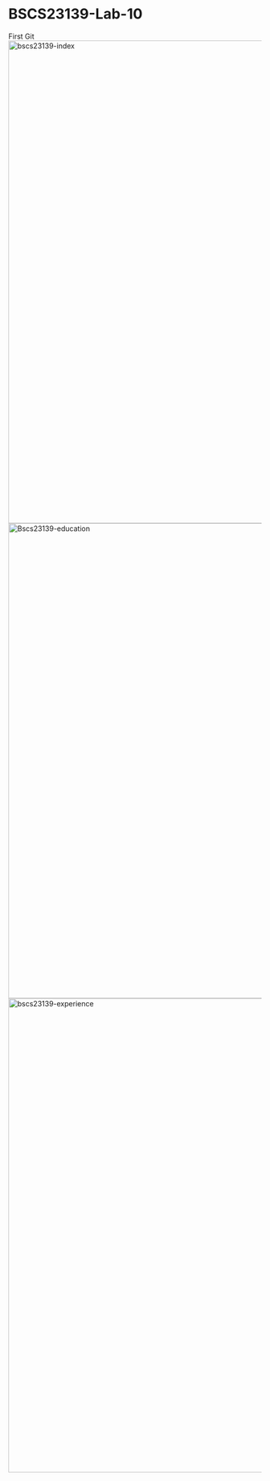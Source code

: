 # BSCS23139-Lab-10
First Git
<img width="960" alt="bscs23139-index" src="https://github.com/mhuzaifa24/BSCS23139-Lab-10/assets/149464955/7f1eeab7-f1f6-4666-85a7-00e1ab655648">
<img width="945" alt="Bscs23139-education" src="https://github.com/mhuzaifa24/BSCS23139-Lab-10/assets/149464955/acc3251a-24f3-477c-aa89-1435450b9d74">
<img width="943" alt="bscs23139-experience" src="https://github.com/mhuzaifa24/BSCS23139-Lab-10/assets/149464955/4f969a83-a286-442f-9334-09471433f495">
